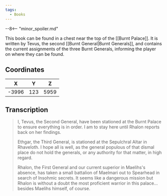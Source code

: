 ```yaml
---
tags:
  - Books
---
```


--8<-- "minor_spoiler.md"

This book can be found in a chest near the top of the [[Burnt Palace]]. It is written by Tevus, the second [[Burnt General|Burnt Generals]], and contains the current assignments of the three Burnt Generals, informing the player on where they can be found.

## Coordinates
| **X** | **Y** | **Z** |
| :---: | :---: | :---: |
| -3996 |  123  | 5959  |

## Transcription
> I, Tevus, the Second General, have been stationed at the Burnt Palace to ensure everything is in order. I am to stay here until Rhalon reports back on her findings.
>
> Ethgar, the Third General, is stationed at the Sepulchral Altar in Rhaveloth. I hope all is well, as the general populous of that dismal place do not hold the generals, or any authority for that matter, in high regard.
>
> Rhalon, the First General and our current superior in Maelihs's absence, has taken a small battalion of Maelmari out to Spearhead in search of Insohmic secrets. It seems like a dangerous mission but Rhalon is without a doubt the most proficient warrior in this palace... besides Maelihs himself, of course.

